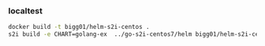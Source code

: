 



### localtest
```sh
docker build -t bigg01/helm-s2i-centos .
s2i build -e CHART=golang-ex  ../go-s2i-centos7/helm bigg01/helm-s2i-centos test
```